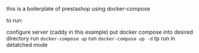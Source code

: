 this is a boilerplate of prestashop using docker-compose

to run:

configure server (caddy in this example)
put docker compose into desired directory
run `docker-compose up`
run `docker-compose up -d` tp run in detatched mode